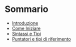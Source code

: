 # Sommario

* [Introduzione](README.md)
* [Come Iniziare](getting-started/README.md)
* [Sintassi e Tipi](syntaxtypes/README.md)
* [Puntatori e tipi di riferimento](pointersreftypes/README.md)
